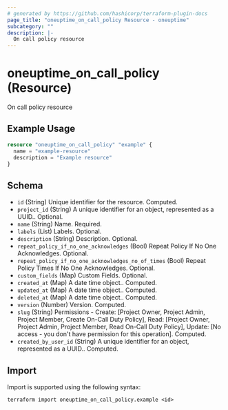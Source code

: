 ```yaml
---
# generated by https://github.com/hashicorp/terraform-plugin-docs
page_title: "oneuptime_on_call_policy Resource - oneuptime"
subcategory: ""
description: |-
  On call policy resource
---
```


# oneuptime_on_call_policy (Resource)

On call policy resource

## Example Usage

```terraform
resource "oneuptime_on_call_policy" "example" {
  name = "example-resource"
  description = "Example resource"
}
```

## Schema

- `id` (String) Unique identifier for the resource. Computed.
- `project_id` (String) A unique identifier for an object, represented as a UUID.. Optional.
- `name` (String) Name. Required.
- `labels` (List) Labels. Optional.
- `description` (String) Description. Optional.
- `repeat_policy_if_no_one_acknowledges` (Bool) Repeat Policy If No One Acknowledges. Optional.
- `repeat_policy_if_no_one_acknowledges_no_of_times` (Bool) Repeat Policy Times If No One Acknowledges. Optional.
- `custom_fields` (Map) Custom Fields. Optional.
- `created_at` (Map) A date time object.. Computed.
- `updated_at` (Map) A date time object.. Computed.
- `deleted_at` (Map) A date time object.. Computed.
- `version` (Number) Version. Computed.
- `slug` (String) Permissions - Create: [Project Owner, Project Admin, Project Member, Create On-Call Duty Policy], Read: [Project Owner, Project Admin, Project Member, Read On-Call Duty Policy], Update: [No access - you don't have permission for this operation]. Computed.
- `created_by_user_id` (String) A unique identifier for an object, represented as a UUID.. Computed.

## Import

Import is supported using the following syntax:

```shell
terraform import oneuptime_on_call_policy.example <id>
```
